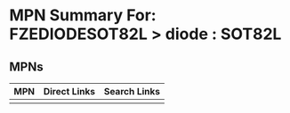 



# MPN Summary For: FZEDIODESOT82L > diode : SOT82L

## MPNs
  

|MPN|Direct Links|Search Links|
| :--- | :--- | :--- |
||||
